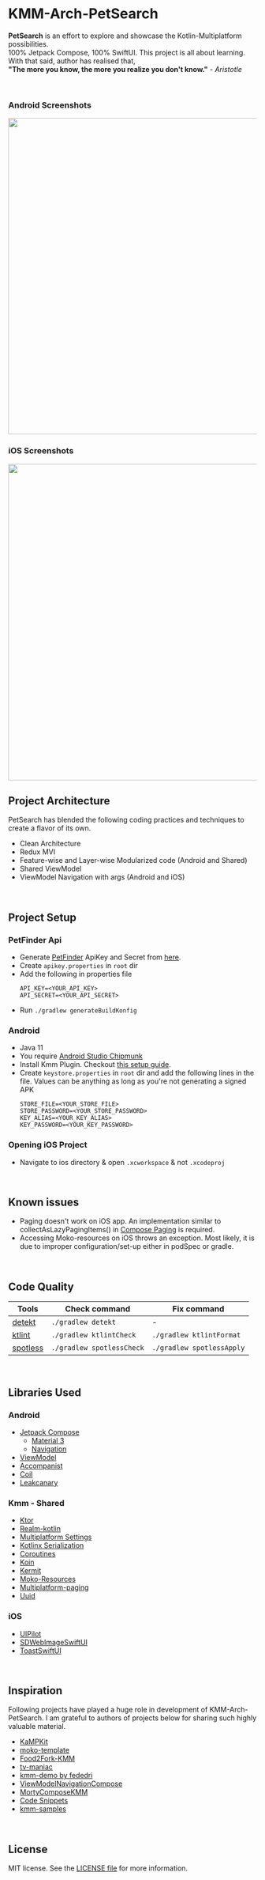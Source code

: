 # KMM-Arch-PetSearch


**PetSearch** is an effort to explore and showcase the Kotlin-Multiplatform possibilities.<br>
100% Jetpack Compose, 100% SwiftUI. This project is all about learning.<br>
With that said, author has realised that,
<br>
**"The more you know, the more you realize you don't know."** - *Aristotle*

<br>

### Android Screenshots
<div id="android" align="start">
  <img src="https://user-images.githubusercontent.com/22452092/189471037-f8132942-e39b-416d-9498-536da1764cf4.png" width="640"/>
</div>

### iOS Screenshots
<div id="android" align="start">
  <img src="https://user-images.githubusercontent.com/22452092/189471027-18cc52bf-2256-4f20-b9cb-dc33f64698c6.jpg" width="640"/>
</div>



## Project Architecture
PetSearch has blended the following coding practices and techniques to create a flavor of its own.
- Clean Architecture
- Redux MVI
- Feature-wise and Layer-wise Modularized code (Android and Shared)
- Shared ViewModel
- ViewModel Navigation with args (Android and iOS)

<br>

## Project Setup

### PetFinder Api
- Generate [PetFinder](https://www.petfinder.com) ApiKey and Secret from [here](https://www.petfinder.com/developers/).
- Create `apikey.properties` in `root` dir
- Add the following in properties file
    ```
    API_KEY=<YOUR_API_KEY>
    API_SECRET=<YOUR_API_SECRET>
    ```
- Run `./gradlew generateBuildKonfig`


### Android
- Java 11
- You require [Android Studio Chipmunk](https://developer.android.com/studio/releases)
- Install Kmm Plugin. Checkout [this setup guide](https://kotlinlang.org/docs/kmm-setup.html).
- Create `keystore.properties` in `root` dir and add the following lines in the file. Values can be anything as long as you're not generating a signed APK
    ```
    STORE_FILE=<YOUR_STORE_FILE>
    STORE_PASSWORD=<YOUR_STORE_PASSWORD>
    KEY_ALIAS=<YOUR_KEY_ALIAS>
    KEY_PASSWORD=<YOUR_KEY_PASSWORD>
    ```


### Opening iOS Project
- Navigate to ios directory & open `.xcworkspace` & not `.xcodeproj`

<br>

## Known issues
* Paging doesn't work on iOS app. An implementation similar to collectAsLazyPagingItems() in [Compose Paging](https://developer.android.com/reference/kotlin/androidx/paging/compose/package-summary) is required.
* Accessing Moko-resources on iOS throws an exception. Most likely, it is due to improper configuration/set-up either in podSpec or gradle.

<br>

## Code Quality
| Tools | Check command | Fix command |
|-------|---------------|-------------|
| [detekt](https://github.com/arturbosch/detekt) | `./gradlew detekt` | - |
| [ktlint](https://github.com/pinterest/ktlint) | `./gradlew ktlintCheck` | `./gradlew ktlintFormat` |
| [spotless](https://github.com/diffplug/spotless) | `./gradlew spotlessCheck` | `./gradlew spotlessApply`

<br>

## Libraries Used
### Android
* [Jetpack Compose](https://developer.android.com/jetpack/compose)
    * [Material 3](https://m3.material.io/get-started)
    * [Navigation](https://developer.android.com/jetpack/compose/navigation)
* [ViewModel](https://developer.android.com/topic/libraries/architecture/viewmodel)
* [Accompanist](https://github.com/google/accompanist)
* [Coil](https://coil-kt.github.io/coil/compose/)
* [Leakcanary](https://github.com/square/leakcanary)

### Kmm - Shared
* [Ktor](https://ktor.io/)
* [Realm-kotlin](https://github.com/realm/realm-kotlin)
* [Multiplatform Settings](https://github.com/russhwolf/multiplatform-settings)
* [Kotlinx Serialization](https://ktor.io/docs/kotlin-serialization.html)
* [Coroutines](https://github.com/Kotlin/kotlinx.coroutines#multiplatform)
* [Koin](https://insert-koin.io)
* [Kermit](https://github.com/touchlab/Kermit)
* [Moko-Resources](https://github.com/icerockdev/moko-resources)
* [Multiplatform-paging](https://github.com/kuuuurt/multiplatform-paging)
* [Uuid](https://github.com/benasher44/uuid)

### iOS
* [UIPilot](https://github.com/canopas/UIPilot)
* [SDWebImageSwiftUI](https://github.com/SDWebImage/SDWebImageSwiftUI)
* [ToastSwiftUI](https://github.com/huynguyencong/ToastSwiftUI)


<br>

## Inspiration
Following projects have played a huge role in development of KMM-Arch-PetSearch.
I am grateful to authors of projects below for sharing such highly valuable material.
- [KaMPKit](https://github.com/touchlab/KaMPKit)
- [moko-template](https://github.com/icerockdev/moko-template)
- [Food2Fork-KMM](https://github.com/mitchtabian/Food2Fork-KMM)
- [tv-maniac](https://github.com/c0de-wizard/tv-maniac)
- [kmm-demo by fededri](https://github.com/fededri/kmm-demo)
- [ViewModelNavigationCompose](https://github.com/Frank1234/ViewModelNavigationCompose)
- [MortyComposeKMM](https://github.com/joreilly/MortyComposeKMM)
- [Code Snippets](https://github.com/android/compose-samples)
- [kmm-samples](https://kotlinlang.org/docs/multiplatform-mobile-samples.html)


<br>

## License

MIT license. See the [LICENSE file](https://github.com/msa1422/KMM-Arch-PetSearch/blob/master/LICENSE.md) for more information.
